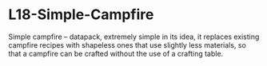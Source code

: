 # L18-Simple-Campfire
Simple campfire – datapack, extremely simple in its idea, it replaces existing campfire recipes with shapeless ones that use slightly less materials, so that a campfire can be crafted without the use of a crafting table.
